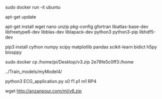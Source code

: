 sudo docker run -it ubuntu

apt-get update

apt-get install wget nano unzip pkg-config gfortran libatlas-base-dev libfreetype6-dev libblas-dev liblapack-dev python3 python3-pip libhdf5-dev

pip3 install cython numpy scipy matplotlib pandas scikit-learn bidict h5py biosppy

sudo docker cp /home/pi/Desktop/v3.zip 2e78fe5c0ff3:/home

../Train_models/myModel4/

python3 ECG_application.py s0 f1 p1 m1 RP4

wget http://anzanpour.com/ml/v6.zip

